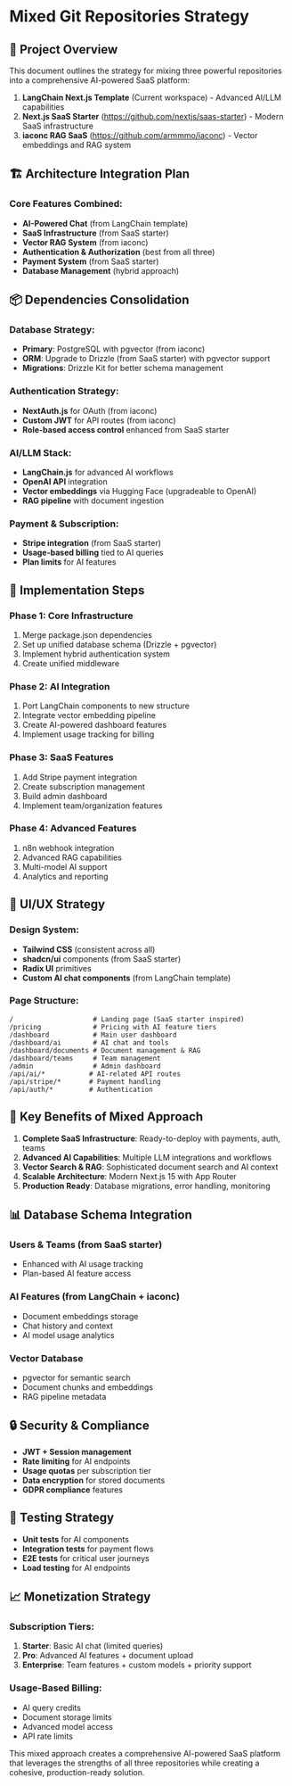 # Mixed Git Repositories Strategy

## 🎯 Project Overview
This document outlines the strategy for mixing three powerful repositories into a comprehensive AI-powered SaaS platform:

1. **LangChain Next.js Template** (Current workspace) - Advanced AI/LLM capabilities
2. **Next.js SaaS Starter** (https://github.com/nextjs/saas-starter) - Modern SaaS infrastructure
3. **iaconc RAG SaaS** (https://github.com/armmmo/iaconc) - Vector embeddings and RAG system

## 🏗️ Architecture Integration Plan

### Core Features Combined:
- **AI-Powered Chat** (from LangChain template)
- **SaaS Infrastructure** (from SaaS starter)
- **Vector RAG System** (from iaconc)
- **Authentication & Authorization** (best from all three)
- **Payment System** (from SaaS starter)
- **Database Management** (hybrid approach)

## 📦 Dependencies Consolidation

### Database Strategy:
- **Primary**: PostgreSQL with pgvector (from iaconc)
- **ORM**: Upgrade to Drizzle (from SaaS starter) with pgvector support
- **Migrations**: Drizzle Kit for better schema management

### Authentication Strategy:
- **NextAuth.js** for OAuth (from iaconc)
- **Custom JWT** for API routes (from iaconc)
- **Role-based access control** enhanced from SaaS starter

### AI/LLM Stack:
- **LangChain.js** for advanced AI workflows
- **OpenAI API** integration
- **Vector embeddings** via Hugging Face (upgradeable to OpenAI)
- **RAG pipeline** with document ingestion

### Payment & Subscription:
- **Stripe integration** (from SaaS starter)
- **Usage-based billing** tied to AI queries
- **Plan limits** for AI features

## 🔧 Implementation Steps

### Phase 1: Core Infrastructure
1. Merge package.json dependencies
2. Set up unified database schema (Drizzle + pgvector)
3. Implement hybrid authentication system
4. Create unified middleware

### Phase 2: AI Integration
1. Port LangChain components to new structure
2. Integrate vector embedding pipeline
3. Create AI-powered dashboard features
4. Implement usage tracking for billing

### Phase 3: SaaS Features
1. Add Stripe payment integration
2. Create subscription management
3. Build admin dashboard
4. Implement team/organization features

### Phase 4: Advanced Features
1. n8n webhook integration
2. Advanced RAG capabilities
3. Multi-model AI support
4. Analytics and reporting

## 🎨 UI/UX Strategy

### Design System:
- **Tailwind CSS** (consistent across all)
- **shadcn/ui** components (from SaaS starter)
- **Radix UI** primitives
- **Custom AI chat components** (from LangChain template)

### Page Structure:
```
/                    # Landing page (SaaS starter inspired)
/pricing             # Pricing with AI feature tiers
/dashboard           # Main user dashboard
/dashboard/ai        # AI chat and tools
/dashboard/documents # Document management & RAG
/dashboard/teams     # Team management
/admin               # Admin dashboard
/api/ai/*           # AI-related API routes
/api/stripe/*       # Payment handling
/api/auth/*         # Authentication
```

## 🚀 Key Benefits of Mixed Approach

1. **Complete SaaS Infrastructure**: Ready-to-deploy with payments, auth, teams
2. **Advanced AI Capabilities**: Multiple LLM integrations and workflows
3. **Vector Search & RAG**: Sophisticated document search and AI context
4. **Scalable Architecture**: Modern Next.js 15 with App Router
5. **Production Ready**: Database migrations, error handling, monitoring

## 📊 Database Schema Integration

### Users & Teams (from SaaS starter)
- Enhanced with AI usage tracking
- Plan-based AI feature access

### AI Features (from LangChain + iaconc)
- Document embeddings storage
- Chat history and context
- AI model usage analytics

### Vector Database
- pgvector for semantic search
- Document chunks and embeddings
- RAG pipeline metadata

## 🔒 Security & Compliance

- **JWT + Session management**
- **Rate limiting** for AI endpoints
- **Usage quotas** per subscription tier
- **Data encryption** for stored documents
- **GDPR compliance** features

## 🧪 Testing Strategy

- **Unit tests** for AI components
- **Integration tests** for payment flows
- **E2E tests** for critical user journeys
- **Load testing** for AI endpoints

## 📈 Monetization Strategy

### Subscription Tiers:
1. **Starter**: Basic AI chat (limited queries)
2. **Pro**: Advanced AI features + document upload
3. **Enterprise**: Team features + custom models + priority support

### Usage-Based Billing:
- AI query credits
- Document storage limits
- Advanced model access
- API rate limits

This mixed approach creates a comprehensive AI-powered SaaS platform that leverages the strengths of all three repositories while creating a cohesive, production-ready solution.